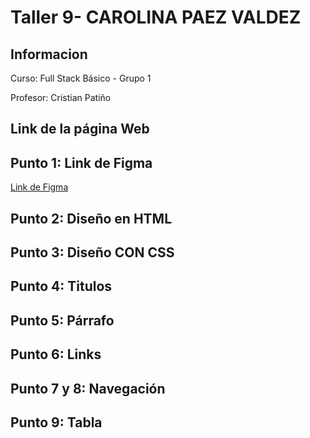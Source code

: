 <h1>Taller 9- CAROLINA PAEZ VALDEZ </h1>
<h2>Informacion</h2>
<p>Curso: Full Stack Básico - Grupo 1 </p>
<p>Profesor: Cristian Patiño </p>

<h2>Link de la página Web</h2>

<h2>Punto 1: Link de Figma</h2>
<a href="https://www.figma.com/file/jb0bQ1Zv0CzF4BGL6q4sQn/Carolina-Paez-Valdez?type=design&node-id=4-511&mode=design&t=SMY2tWEwdV7ttyU5-0">Link de Figma</a>

<h2>Punto 2: Diseño en HTML</h2>

<h2>Punto 3: Diseño CON CSS</h2>

<h2>Punto 4: Titulos</h2>

<h2>Punto 5: Párrafo</h2>

<h2>Punto 6: Links</h2>

<h2>Punto 7 y 8: Navegación</h2>

<h2>Punto 9: Tabla</h2>